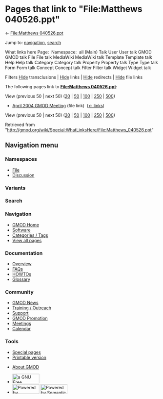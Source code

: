<div id="mw-page-base" class="noprint">

</div>

<div id="mw-head-base" class="noprint">

</div>

<div id="content" class="mw-body" role="main">

<span id="top"></span>

<div id="mw-js-message" style="display:none;">

</div>



# <span dir="auto">Pages that link to "File:Matthews 040526.ppt"</span>

<div id="bodyContent">

<div id="contentSub">

← [File:Matthews
040526.ppt](/wiki/File:Matthews_040526.ppt "File:Matthews 040526.ppt")

</div>

<div id="jump-to-nav" class="mw-jump">

Jump to: [navigation](#mw-navigation), [search](#p-search)

</div>

<div id="mw-content-text">

What links here Page:  Namespace:  all (Main) Talk User User talk GMOD
GMOD talk File File talk MediaWiki MediaWiki talk Template Template talk
Help Help talk Category Category talk Property Property talk Type Type
talk Form Form talk Concept Concept talk Filter Filter talk Widget
Widget talk

Filters
[Hide](/mediawiki/index.php?title=Special:WhatLinksHere/File:Matthews_040526.ppt&hidetrans=1 "Special:WhatLinksHere/File:Matthews 040526.ppt")
transclusions \|
[Hide](/mediawiki/index.php?title=Special:WhatLinksHere/File:Matthews_040526.ppt&hidelinks=1 "Special:WhatLinksHere/File:Matthews 040526.ppt")
links \|
[Hide](/mediawiki/index.php?title=Special:WhatLinksHere/File:Matthews_040526.ppt&hideredirs=1 "Special:WhatLinksHere/File:Matthews 040526.ppt")
redirects \|
[Hide](/mediawiki/index.php?title=Special:WhatLinksHere/File:Matthews_040526.ppt&hideimages=1 "Special:WhatLinksHere/File:Matthews 040526.ppt")
file links

The following pages link to **[File:Matthews
040526.ppt](/wiki/File:Matthews_040526.ppt "File:Matthews 040526.ppt")**:

View (previous 50 \| next 50)
([20](/mediawiki/index.php?title=Special:WhatLinksHere/File:Matthews_040526.ppt&limit=20 "Special:WhatLinksHere/File:Matthews 040526.ppt")
\|
[50](/mediawiki/index.php?title=Special:WhatLinksHere/File:Matthews_040526.ppt&limit=50 "Special:WhatLinksHere/File:Matthews 040526.ppt")
\|
[100](/mediawiki/index.php?title=Special:WhatLinksHere/File:Matthews_040526.ppt&limit=100 "Special:WhatLinksHere/File:Matthews 040526.ppt")
\|
[250](/mediawiki/index.php?title=Special:WhatLinksHere/File:Matthews_040526.ppt&limit=250 "Special:WhatLinksHere/File:Matthews 040526.ppt")
\|
[500](/mediawiki/index.php?title=Special:WhatLinksHere/File:Matthews_040526.ppt&limit=500 "Special:WhatLinksHere/File:Matthews 040526.ppt"))

- [April 2004 GMOD
  Meeting](/wiki/April_2004_GMOD_Meeting "April 2004 GMOD Meeting")
  (file link) ‎ <span class="mw-whatlinkshere-tools">([←
  links](/mediawiki/index.php?title=Special:WhatLinksHere&target=April+2004+GMOD+Meeting "Special:WhatLinksHere"))</span>

View (previous 50 \| next 50)
([20](/mediawiki/index.php?title=Special:WhatLinksHere/File:Matthews_040526.ppt&limit=20 "Special:WhatLinksHere/File:Matthews 040526.ppt")
\|
[50](/mediawiki/index.php?title=Special:WhatLinksHere/File:Matthews_040526.ppt&limit=50 "Special:WhatLinksHere/File:Matthews 040526.ppt")
\|
[100](/mediawiki/index.php?title=Special:WhatLinksHere/File:Matthews_040526.ppt&limit=100 "Special:WhatLinksHere/File:Matthews 040526.ppt")
\|
[250](/mediawiki/index.php?title=Special:WhatLinksHere/File:Matthews_040526.ppt&limit=250 "Special:WhatLinksHere/File:Matthews 040526.ppt")
\|
[500](/mediawiki/index.php?title=Special:WhatLinksHere/File:Matthews_040526.ppt&limit=500 "Special:WhatLinksHere/File:Matthews 040526.ppt"))

</div>

<div class="printfooter">

Retrieved from
"<http://gmod.org/wiki/Special:WhatLinksHere/File:Matthews_040526.ppt>"

</div>

<div id="catlinks" class="catlinks catlinks-allhidden">

</div>

<div class="visualClear">

</div>

</div>

</div>

<div id="mw-navigation">

## Navigation menu

<div id="mw-head">



<div id="left-navigation">

<div id="p-namespaces" class="vectorTabs" role="navigation"
aria-labelledby="p-namespaces-label">

### Namespaces

- <span id="ca-nstab-image"><a href="/wiki/File:Matthews_040526.ppt" accesskey="c"
  title="View the file page [c]">File</a></span>
- <span id="ca-talk"><a
  href="/mediawiki/index.php?title=File_talk:Matthews_040526.ppt&amp;action=edit&amp;redlink=1"
  accesskey="t"
  title="Discussion about the content page [t]">Discussion</a></span>

</div>

<div id="p-variants" class="vectorMenu emptyPortlet" role="navigation"
aria-labelledby="p-variants-label">

### 

### Variants[](#)

<div class="menu">

</div>

</div>

</div>

<div id="right-navigation">





</div>

<div id="p-search" role="search">

### Search

<div id="simpleSearch">

</div>

</div>

</div>

</div>

<div id="mw-panel">

<div id="p-logo" role="banner">

<a href="/wiki/Main_Page"
style="background-image: url(http://gmod.org/images/GMOD-cogs.png);"
title="Visit the main page"></a>

</div>

<div id="p-Navigation" class="portal" role="navigation"
aria-labelledby="p-Navigation-label">

### Navigation

<div class="body">

- <span id="n-GMOD-Home">[GMOD Home](/wiki/Main_Page)</span>
- <span id="n-Software">[Software](/wiki/GMOD_Components)</span>
- <span id="n-Categories-.2F-Tags">[Categories /
  Tags](/wiki/Categories)</span>
- <span id="n-View-all-pages">[View all
  pages](/wiki/Special:AllPages)</span>

</div>

</div>

<div id="p-Documentation" class="portal" role="navigation"
aria-labelledby="p-Documentation-label">

### Documentation

<div class="body">

- <span id="n-Overview">[Overview](/wiki/Overview)</span>
- <span id="n-FAQs">[FAQs](/wiki/Category:FAQ)</span>
- <span id="n-HOWTOs">[HOWTOs](/wiki/Category:HOWTO)</span>
- <span id="n-Glossary">[Glossary](/wiki/Glossary)</span>

</div>

</div>

<div id="p-Community" class="portal" role="navigation"
aria-labelledby="p-Community-label">

### Community

<div class="body">

- <span id="n-GMOD-News">[GMOD News](/wiki/GMOD_News)</span>
- <span id="n-Training-.2F-Outreach">[Training /
  Outreach](/wiki/Training_and_Outreach)</span>
- <span id="n-Support">[Support](/wiki/Support)</span>
- <span id="n-GMOD-Promotion">[GMOD
  Promotion](/wiki/GMOD_Promotion)</span>
- <span id="n-Meetings">[Meetings](/wiki/Meetings)</span>
- <span id="n-Calendar">[Calendar](/wiki/Calendar)</span>

</div>

</div>

<div id="p-tb" class="portal" role="navigation"
aria-labelledby="p-tb-label">

### Tools

<div class="body">

- <span id="t-specialpages"><a href="/wiki/Special:SpecialPages" accesskey="q"
  title="A list of all special pages [q]">Special pages</a></span>
- <span id="t-print"><a
  href="/mediawiki/index.php?title=Special:WhatLinksHere/File:Matthews_040526.ppt&amp;printable=yes"
  rel="alternate" accesskey="p"
  title="Printable version of this page [p]">Printable version</a></span>

</div>

</div>

</div>

</div>

<div id="footer" role="contentinfo">

- <span id="footer-places-about">[About
  GMOD](/wiki/GMOD:About "GMOD:About")</span>

<!-- -->

- <span id="footer-copyrightico">[<img src="http://www.gnu.org/graphics/gfdl-logo-small.png" width="88"
  height="31" alt="a GNU Free Documentation License" />](http://www.gnu.org/licenses/fdl-1.3.html)</span>
- <span id="footer-poweredbyico">[<img src="/mediawiki/skins/common/images/poweredby_mediawiki_88x31.png"
  width="88" height="31" alt="Powered by MediaWiki" />](//www.mediawiki.org/)
  [<img
  src="/mediawiki/extensions/SemanticMediaWiki/includes/../resources/images/smw_button.png"
  width="88" height="31" alt="Powered by Semantic MediaWiki" />](https://www.semantic-mediawiki.org/wiki/Semantic_MediaWiki)</span>

<div style="clear:both">

</div>

</div>
